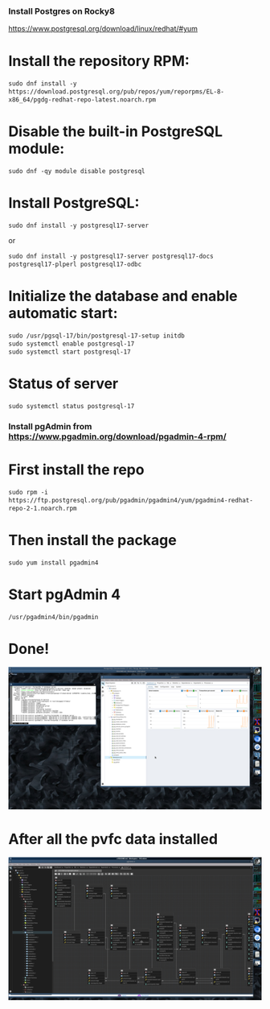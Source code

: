 ### Install Postgres on Rocky8  
https://www.postgresql.org/download/linux/redhat/#yum  

# Install the repository RPM:

    sudo dnf install -y https://download.postgresql.org/pub/repos/yum/reporpms/EL-8-x86_64/pgdg-redhat-repo-latest.noarch.rpm  

# Disable the built-in PostgreSQL module:  

    sudo dnf -qy module disable postgresql  

# Install PostgreSQL:  

    sudo dnf install -y postgresql17-server  
or

    sudo dnf install -y postgresql17-server postgresql17-docs postgresql17-plperl postgresql17-odbc

# Initialize the database and enable automatic start:  

    sudo /usr/pgsql-17/bin/postgresql-17-setup initdb  
    sudo systemctl enable postgresql-17  
    sudo systemctl start postgresql-17  

# Status of server
    
    sudo systemctl status postgresql-17
  

### Install pgAdmin from https://www.pgadmin.org/download/pgadmin-4-rpm/  

# First install the repo  
  
    sudo rpm -i https://ftp.postgresql.org/pub/pgadmin/pgadmin4/yum/pgadmin4-redhat-repo-2-1.noarch.rpm  

# Then install the package  
  
    sudo yum install pgadmin4  

# Start pgAdmin 4

    /usr/pgadmin4/bin/pgadmin  

# Done!

![screenshot](screenshots/postgres_installed.png)

# After all the pvfc data installed  

![screenshot](screenshots/pvfc_installed.png)
